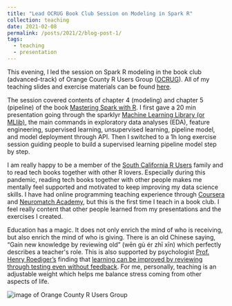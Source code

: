 ```yaml
---
title: "Lead OCRUG Book Club Session on Modeling in Spark R"
collection: teaching
date: 2021-02-08
permalink: /posts/2021/2/blog-post-1/
tags:
  - teaching
  - presentation
---
```


This evening, I led the session on Spark R modeling in the book club (advanced-track) of Orange County R Users Group ([OCRUG](https://ocrug.org/)). All of my teaching slides and exercise materials can be found [here](https://github.com/LilianYou/Spark_R_modeling).

The session covered contents of chapter 4 (modeling) and chapter 5 (pipeline) of the book [Mastering Spark with R]( https://therinspark.com/). I first gave a 20 min presentation going through the sparklyr [Machine Learning Library (or MLlib)](https://spark.rstudio.com/mlib/), the main commands in exploratory data analyses (EDA), feature engineering, supervised learning, unsupervised learning, pipeline model, and model deployment through API. Then I switched to a 1h long exercise session guiding people to build a supervised learning pipeline model step by step.

I am really happy to be a member of the [South California R Users](https://socalr.org/) family and to read tech books together with other R lovers. Especially during this pandemic, reading tech books together with other people makes me mentally feel supported and motivated to keep improving my data science skills. I have had online programming teaching experience through [Coursera](https://www.coursera.org/instructor/you-lilian-cheng) and [Neuromatch Academy](https://www.neuromatchacademy.org/), but this is the first time I teach in a book club. I feel really content that other people learned from my presentations and the exercises I created. 

Education has a magic. It does not only enrich the mind of who is receiving, but also enrich the mind of who is giving. There is an old Chinese saying, “Gain new knowledge by reviewing old” (wēn gù ér zhī xīn) which perfectly describes a teacher's role. This is also supported by psychologist [Prof. Henry Roediger’s]( https://psych.wustl.edu/people/henry-roediger) finding that [learning can be improved by reviewing through testing even without feedback](https://journals.sagepub.com/doi/full/10.1111/j.1745-6916.2006.00012.x). For me, personally, teaching is an adjustable weight which helps me balance stress coming from other aspects of life.

![image of Orange County R Users Group](https://raw.githubusercontent.com/LilianYou/LilianYou.github.io/master/images/ocrug_logo.png)